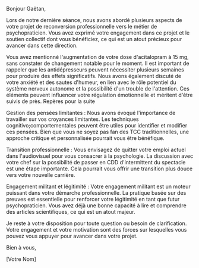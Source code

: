 Bonjour Gaëtan,

Lors de notre dernière séance, nous avons abordé plusieurs aspects de votre projet de reconversion professionnelle vers le métier de psychopraticien. Vous avez exprimé votre engagement dans ce projet et le soutien collectif dont vous bénéficiez, ce qui est un atout précieux pour avancer dans cette direction.

Vous avez mentionné l'augmentation de votre dose d'acitalopram à 15 mg, sans constater de changement notable pour le moment. Il est important de rappeler que les antidépresseurs peuvent nécessiter plusieurs semaines pour produire des effets significatifs. Nous avons également discuté de votre anxiété et des sautes d'humeur, en lien avec le rôle potentiel du système nerveux autonome et la possibilité d'un trouble de l'attention. Ces éléments peuvent influencer votre régulation émotionnelle et méritent d'être suivis de près.
Repères pour la suite

Gestion des pensées limitantes : Nous avons évoqué l'importance de travailler sur vos croyances limitantes. Les techniques cognitivo;comportementales peuvent être utiles pour identifier et modifier ces pensées. Bien que vous ne soyez pas fan des TCC traditionnelles, une approche critique et personnalisée pourrait vous être bénéfique.

Transition professionnelle : Vous envisagez de quitter votre emploi actuel dans l'audiovisuel pour vous consacrer à la psychologie. La discussion avec votre chef sur la possibilité de passer en CDD d'intermittent du spectacle est une étape importante. Cela pourrait vous offrir une transition plus douce vers votre nouvelle carrière.

Engagement militant et légitimité : Votre engagement militant est un moteur puissant dans votre démarche professionnelle. La pratique basée sur des preuves est essentielle pour renforcer votre légitimité en tant que futur psychopraticien. Vous avez déjà une bonne capacité à lire et comprendre des articles scientifiques, ce qui est un atout majeur.

Je reste à votre disposition pour toute question ou besoin de clarification. Votre engagement et votre motivation sont des forces sur lesquelles vous pouvez vous appuyer pour avancer dans votre projet.

Bien à vous,

[Votre Nom]